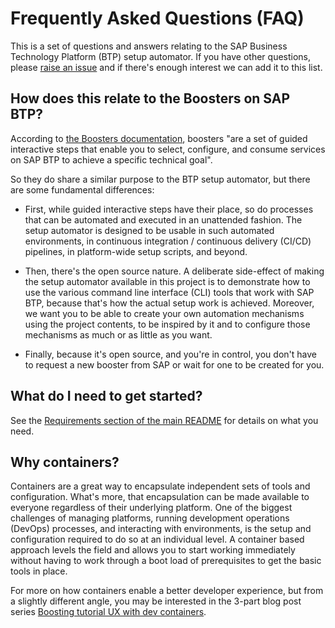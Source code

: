 # Frequently Asked Questions (FAQ)

This is a set of questions and answers relating to the SAP Business Technology Platform (BTP) setup automator. If you have other questions, please [raise an issue](https://github.com/SAP-samples/btp-setup-automator/issues/new) and if there's enough interest we can add it to this list.

## How does this relate to the Boosters on SAP BTP?

According to [the Boosters documentation](https://help.sap.com/products/BTP/65de2977205c403bbc107264b8eccf4b/fb1b56148f834749a2bf51127421610b.html), boosters "are a set of guided interactive steps that enable you to select, configure, and consume services on SAP BTP to achieve a specific technical goal".

So they do share a similar purpose to the BTP setup automator, but there are some fundamental differences:

* First, while guided interactive steps have their place, so do processes that can be automated and executed in an unattended fashion. The setup automator is designed to be usable in such automated environments, in continuous integration / continuous delivery (CI/CD) pipelines, in platform-wide setup scripts, and beyond.

* Then, there's the open source nature. A deliberate side-effect of making the setup automator available in this project is to demonstrate how to use the various command line interface (CLI) tools that work with SAP BTP, because that's how the actual setup work is achieved. Moreover, we want you to be able to create your own automation mechanisms using the project contents, to be inspired by it and to configure those mechanisms as much or as little as you want.

* Finally, because it's open source, and you're in control, you don't have to request a new booster from SAP or wait for one to be created for you.

## What do I need to get started?

See the [Requirements section of the main README](https://github.com/SAP-samples/btp-setup-automator#requirements) for details on what you need.

## Why containers?

Containers are a great way to encapsulate independent sets of tools and configuration. What's more, that encapsulation can be made available to everyone regardless of their underlying platform. One of the biggest challenges of managing platforms, running development operations (DevOps) processes, and interacting with environments, is the setup and configuration required to do so at an individual level. A container based approach levels the field and allows you to start working immediately without having to work through a boot load of prerequisites to get the basic tools in place.

For more on how containers enable a better developer experience, but from a slightly different angle, you may be interested in the 3-part blog post series [Boosting tutorial UX with dev containers](https://blogs.sap.com/2022/01/27/boosting-tutorial-ux-with-dev-containers-part-1-challenge-and-base-solution/).

